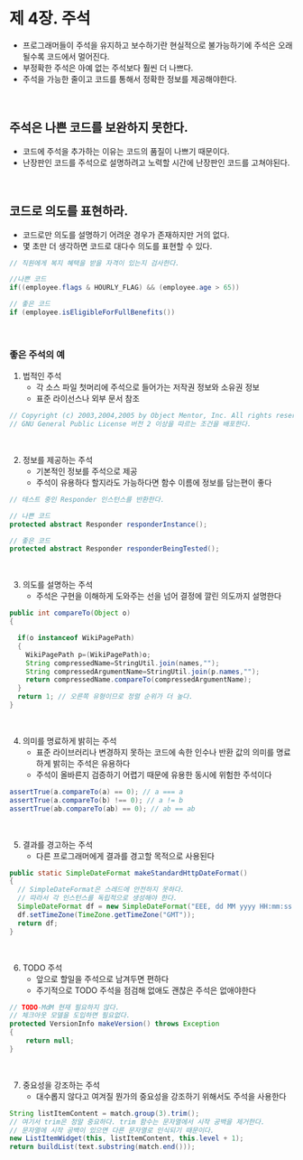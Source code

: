 # 제 4장. 주석

- 프로그래머들이 주석을 유지하고 보수하기란 현실적으로 불가능하기에 주석은 오래될수록 코드에서 멀어진다.
- 부정확한 주석은 아예 없는 주석보다 훨씬 더 나쁘다.
- 주석을 가능한 줄이고 코드를 통해서 정확한 정보를 제공해야한다.
  
<br/>

## 주석은 나쁜 코드를 보완하지 못한다.
- 코드에 주석을 추가하는 이유는 코드의 품질이 나쁘기 때문이다.
- 난장판인 코드를 주석으로 설명하려고 노력할 시간에 난장판인 코드를 고쳐야된다.
  
<br/>

## 코드로 의도를 표현하라.
- 코드로만 의도를 설명하기 어려운 경우가 존재하지만 거의 없다.
- 몇 초만 더 생각하면 코드로 대다수 의도를 표현할 수 있다.
```java
// 직원에게 복지 혜택을 받을 자격이 있는지 검사한다.

//나쁜 코드
if((employee.flags & HOURLY_FLAG) && (employee.age > 65))

// 좋은 코드
if (employee.isEligibleForFullBenefits())
```
<br/>

### 좋은 주석의 예

1) 법적인 주석
    - 각 소스 파일 첫머리에 주석으로 들어가는 저작권 정보와 소유권 정보
    - 표준 라이선스나 외부 문서 참조
    
```java
// Copyright (c) 2003,2004,2005 by Object Mentor, Inc. All rights reserved.
// GNU General Public License 버전 2 이상을 따르는 조건을 배포한다.
```
<br/>

2) 정보를 제공하는 주석
    - 기본적인 정보를 주석으로 제공
    - 주석이 유용하다 할지라도 가능하다면 함수 이름에 정보를 담는편이 좋다
    
```java
// 테스트 중인 Responder 인스턴스를 반환한다.

// 나쁜 코드
protected abstract Responder responderInstance();

// 좋은 코드
protected abstract Responder responderBeingTested();
```
<br/>

3) 의도를 설명하는 주석
    - 주석은 구현을 이해하게 도와주는 선을 넘어 결정에 깔린 의도까지 설명한다
    
```java
public int compareTo(Object o)
{

  if(o instanceof WikiPagePath)
  {
    WikiPagePath p=(WikiPagePath)o;
    String compressedName=StringUtil.join(names,"");
    String compressedArgumentName=StringUtil.join(p.names,"");
    return compressedName.compareTo(compressedArgumentName);
  }
  return 1; // 오른쪽 유형이므로 정렬 순위가 더 높다.
}
```
<br/>

4) 의미를 명료하게 밝히는 주석
    - 표준 라이브러리나 변경하지 못하는 코드에 속한 인수나 반환 값의 의미를 명료하게 밝히는 주석은 유용하다
    - 주석이 올바른지 검증하기 어렵기 때문에 유용한 동시에 위험한 주석이다
    
```java
assertTrue(a.compareTo(a) == 0); // a === a
assertTrue(a.compareTo(b) !== 0); // a != b
assertTrue(ab.compareTo(ab) == 0); // ab == ab
```
<br/>

5) 결과를 경고하는 주석
    - 다른 프로그래머에게 결과를 경고할 목적으로 사용된다
    
```java
public static SimpleDateFormat makeStandardHttpDateFormat()
{
  // SimpleDateFormat은 스레드에 안전하지 못하다.
  // 따라서 각 인스턴스를 독립적으로 생성해야 한다.
  SimpleDateFormat df = new SimpleDateFormat("EEE, dd MM yyyy HH:mm:ss z");
  df.setTimeZone(TimeZone.getTimeZone("GMT"));
  return df;
}
```
<br/>

6) TODO 주석
    - 앞으로 할일을 주석으로 남겨두면 편하다
    - 주기적으로 TODO 주석을 점검해 없애도 괜찮은 주석은 없애야한다
    
```java
// TODO-MdM 현재 필요하지 않다.
// 체크아웃 모델을 도입하면 필요없다.
protected VersionInfo makeVersion() throws Exception
{
    return null;
}
```
<br/>

7) 중요성을 강조하는 주석
    - 대수롭지 않다고 여겨질 뭔가의 중요성을 강조하기 위해서도 주석을 사용한다
    
```java
String listItemContent = match.group(3).trim();
// 여기서 trim은 정말 중요하다. trim 함수는 문자열에서 시작 공백을 제거한다.
// 문자열에 시작 공백이 있으면 다른 문자열로 인식되기 때문이다.
new ListItemWidget(this, listItemContent, this.level + 1);
return buildList(text.substring(match.end()));
```
<br/>
